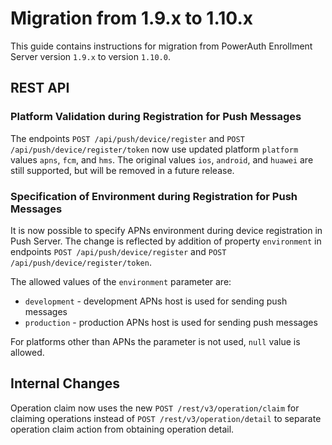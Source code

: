 # Migration from 1.9.x to 1.10.x

This guide contains instructions for migration from PowerAuth Enrollment Server version `1.9.x` to version `1.10.0`.

## REST API

### Platform Validation during Registration for Push Messages

The endpoints `POST /api/push/device/register` and `POST /api/push/device/register/token` now use updated platform `platform` values `apns`, `fcm`, and `hms`.
The original values `ios`, `android`, and `huawei` are still supported, but will be removed in a future release.

### Specification of Environment during Registration for Push Messages

It is now possible to specify APNs environment during device registration in Push Server.
The change is reflected by addition of property `environment` in endpoints `POST /api/push/device/register` and `POST /api/push/device/register/token`.

The allowed values of the `environment` parameter are:
- `development` - development APNs host is used for sending push messages
- `production` - production APNs host is used for sending push messages

For platforms other than APNs the parameter is not used, `null` value is allowed.

## Internal Changes

Operation claim now uses the new `POST /rest/v3/operation/claim` for claiming operations instead of `POST /rest/v3/operation/detail` to separate operation claim action from obtaining operation detail.
